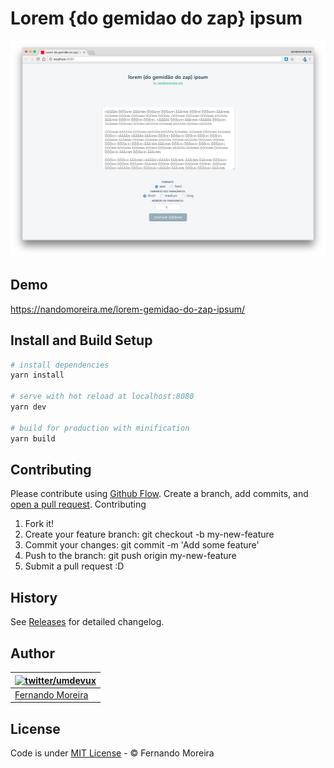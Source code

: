 # Lorem {do gemidao do zap} ipsum

![Lorem {do gemidao do zap} ipsum](/lorem-genidao.png)

## Demo

https://nandomoreira.me/lorem-gemidao-do-zap-ipsum/

## Install and Build Setup

``` bash
# install dependencies
yarn install

# serve with hot reload at localhost:8080
yarn dev

# build for production with minification
yarn build
```

## Contributing

Please contribute using [Github Flow](https://guides.github.com/introduction/flow/). Create a branch, add commits, and [open a pull request](https://github.com/nandomoreirame/lorem-gemidao-do-zap-ipsum/compare?expand=1).
Contributing

1. Fork it!
2. Create your feature branch: git checkout -b my-new-feature
3. Commit your changes: git commit -m 'Add some feature'
4. Push to the branch: git push origin my-new-feature
5. Submit a pull request :D

## History

See [Releases](https://github.com/nandomoreirame/lorem-gemidao-do-zap-ipsum/releases) for detailed changelog.

## Author

| [![twitter/umdevux](https://avatars6.githubusercontent.com/u/1318271?v=4&s=120)](http://twitter.com/umdevux "Follow @umdevUX on Twitter") |
|---|
| [Fernando Moreira](http://twitter.com/umdevux) |

## License

Code is under [MIT License](/LICENSE) - © Fernando Moreira

